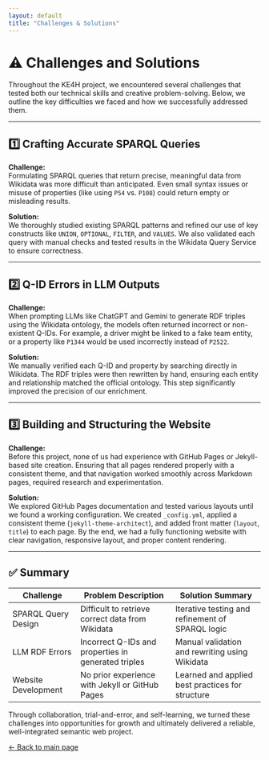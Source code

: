 ```yaml
---
layout: default
title: "Challenges & Solutions"
---
```


# ⚠️ Challenges and Solutions

Throughout the KE4H project, we encountered several challenges that tested both our technical skills and creative problem-solving. Below, we outline the key difficulties we faced and how we successfully addressed them.

---

## 1️⃣ Crafting Accurate SPARQL Queries

**Challenge:**  
Formulating SPARQL queries that return precise, meaningful data from Wikidata was more difficult than anticipated. Even small syntax issues or misuse of properties (like using `P54` vs. `P108`) could return empty or misleading results.

**Solution:**  
We thoroughly studied existing SPARQL patterns and refined our use of key constructs like `UNION`, `OPTIONAL`, `FILTER`, and `VALUES`. We also validated each query with manual checks and tested results in the Wikidata Query Service to ensure correctness.

---

## 2️⃣ Q-ID Errors in LLM Outputs

**Challenge:**  
When prompting LLMs like ChatGPT and Gemini to generate RDF triples using the Wikidata ontology, the models often returned incorrect or non-existent Q-IDs. For example, a driver might be linked to a fake team entity, or a property like `P1344` would be used incorrectly instead of `P2522`.

**Solution:**  
We manually verified each Q-ID and property by searching directly in Wikidata. The RDF triples were then rewritten by hand, ensuring each entity and relationship matched the official ontology. This step significantly improved the precision of our enrichment.

---

## 3️⃣ Building and Structuring the Website

**Challenge:**  
Before this project, none of us had experience with GitHub Pages or Jekyll-based site creation. Ensuring that all pages rendered properly with a consistent theme, and that navigation worked smoothly across Markdown pages, required research and experimentation.

**Solution:**  
We explored GitHub Pages documentation and tested various layouts until we found a working configuration. We created `_config.yml`, applied a consistent theme (`jekyll-theme-architect`), and added front matter (`layout`, `title`) to each page. By the end, we had a fully functioning website with clear navigation, responsive layout, and proper content rendering.

---

## ✅ Summary

| Challenge                         | Problem Description                                           | Solution Summary                                |
|----------------------------------|----------------------------------------------------------------|--------------------------------------------------|
| SPARQL Query Design              | Difficult to retrieve correct data from Wikidata              | Iterative testing and refinement of SPARQL logic |
| LLM RDF Errors                   | Incorrect Q-IDs and properties in generated triples           | Manual validation and rewriting using Wikidata   |
| Website Development              | No prior experience with Jekyll or GitHub Pages               | Learned and applied best practices for structure |

Through collaboration, trial-and-error, and self-learning, we turned these challenges into opportunities for growth and ultimately delivered a reliable, well-integrated semantic web project.

<p><a href="/formula1/">← Back to main page</a></p>
